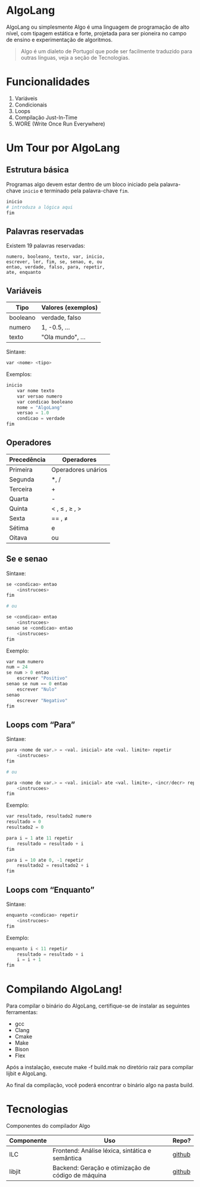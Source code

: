 # AlgoLang

AlgoLang ou simplesmente Algo é uma linguagem de programação de alto nível, com tipagem estática e forte, projetada para ser pioneira no campo de ensino e experimentação de algoritmos.

> Algo é um dialeto de Portugol que pode ser facilmente traduzido para outras línguas, veja a seção de Tecnologias.

# Funcionalidades

1. Variáveis
2. Condicionais
3. Loops
4. Compilação Just-In-Time
5. WORE (Write Once Run Everywhere)

# Um Tour por AlgoLang

## Estrutura básica

Programas algo devem estar dentro de um bloco iniciado pela palavra-chave `inicio` e terminado pela palavra-chave `fim`.

```python
inicio
# introduza a lógica aqui
fim
```

## Palavras reservadas

Existem 19 palavras reservadas:

```
numero, booleano, texto, var, inicio,
escrever, ler, fim, se, senao, e, ou
entao, verdade, falso, para, repetir, 
ate, enquanto
```

## Variáveis

| Tipo | Valores (exemplos) |
| --- | --- |
| booleano | verdade, falso |
| numero | 1, -0.5, … |
| texto | "Ola mundo", … |

Sintaxe:

```python
var <nome> <tipo>
```

Exemplos:

```python
inicio
	var nome texto
	var versao numero
	var condicao booleano
	nome = "AlgoLang"
	versao = 1.0
	condicao = verdade
fim
```

## Operadores

| Precedência | Operadores |
| --- | --- |
| Primeira | Operadores unários |
| Segunda | *, / |
| Terceira | + |
| Quarta | - |
| Quinta | < , ≤ , ≥ , > |
| Sexta | == , ≠ |
| Sétima | e |
| Oitava | ou |

## Se e senao

Sintaxe:

```python
se <condicao> entao
	<instrucoes>
fim

# ou 

se <condicao> entao
	<instrucoes>
senao se <condicao> entao
	<instrucoes>
fim 
```

Exemplo:

```python
var num numero
num = 24
se num > 0 entao
	escrever "Positivo"
senao se num == 0 entao
	escrever "Nulo"
senao
	escrever "Negativo"
fim
```

## Loops com “Para”

Sintaxe:

```python
para <nome de var.> = <val. inicial> ate <val. limite> repetir
	<instrucoes>
fim

# ou 

para <nome de var.> = <val. inicial> ate <val. limite>, <incr/decr> repetir
	<instrucoes>
fim
```

Exemplo:

```python
var resultado, resultado2 numero
resultado = 0
resultado2 = 0

para i = 1 ate 11 repetir
    resultado = resultado + i
fim

para i = 10 ate 0, -1 repetir
    resultado2 = resultado2 + i
fim
```

## Loops com “Enquanto”

Sintaxe:

```python
enquanto <condicao> repetir
	<instrucoes>
fim
```

Exemplo:

```python
enquanto i < 11 repetir
	resultado = resultado + i
	i = i + 1
fim
```

# Compilando AlgoLang!

Para compilar o binário do AlgoLang, certifique-se de instalar as seguintes ferramentas:

- gcc
- Clang
- Cmake
- Make
- Bison
- Flex

Após a instalação, execute make -f build.mak no diretório raiz para compilar lijbit e AlgoLang.

Ao final da compilação, você poderá encontrar o binário algo na pasta build.

# Tecnologias

Componentes do compilador Algo

| Componente | Uso | Repo? |
| --- | --- | --- |
| ILC | Frontend: Análise léxica, sintática e semântica | [github](https://github.com/ReneMuala/ilc) |
| libjit | Backend: Geração e otimização de código de máquina | [github](https://github.com/ademakov/libjit) |